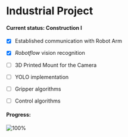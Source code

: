 # Industrial Project 

#### Current status: Construction I

- [x] Established communication with Robot Arm 
- [x] *Robotflow* vision recognition
- [ ] 3D Printed Mount for the Camera
- [ ] YOLO implementation
- [ ] Gripper algorithms
- [ ] Control algorithms


#### Progress:

![100%](https://progress-bar.dev/17)